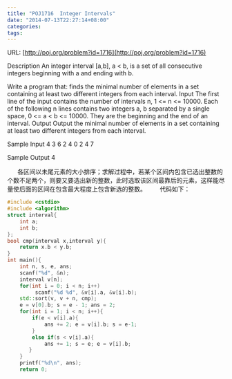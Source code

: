 ```yaml
---
title: "POJ1716  Integer Intervals"
date: "2014-07-13T22:27:14+08:00"
categories:
tags:
---
```


                                            
URL: [http://poj.org/problem?id=1716](http://poj.org/problem?id=1716)

Description
An integer interval [a,b], a < b, is a set of all consecutive integers beginning with a and ending with b.


Write a program that: finds the minimal number of elements in a set containing at least two different integers from each interval.
Input
The first line of the input contains the number of intervals n, 1 <= n <= 10000. Each of the following n lines contains two integers a, b separated by a single space, 0 <= a < b <= 10000. They are the beginning and the end of an
 interval. 
Output
Output the minimal number of elements in a set containing at least two different integers from each interval.

Sample Input
4
3 6
2 4
0 2
4 7

Sample Output
4



      各区间以未尾元素的大小排序；求解过程中，若某个区间内包含已选出整数的个数不足两个，则要又要选出新的整数，此时选取该区间最靠后的元素，这样能尽量使后面的区间在包含最大程度上包含新选的整数。
       代码如下：
```cpp
#include <cstdio>
#include <algorithm>
struct interval{
    int a;
    int b;
};
bool cmp(interval x,interval y){
    return x.b < y.b;
}
int main(){
    int n, s, e, ans;
    scanf("%d", &n); 
    interval v[n];
    for(int i = 0; i < n; i++)
         scanf("%d %d", &v[i].a, &v[i].b);
    std::sort(v, v + n, cmp);
    e = v[0].b; s = e - 1; ans = 2;
    for(int i = 1; i < n; i++){
        if(e < v[i].a){
            ans += 2; e = v[i].b; s = e-1;
        }
        else if(s < v[i].a){
            ans += 1; s = e; e = v[i].b;
       }
    }
    printf("%d\n", ans);
    return 0;
